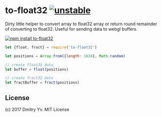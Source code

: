 # to-float32 [![unstable](https://img.shields.io/badge/stability-unstable-green.svg)](http://github.com/badges/stability-badges)

Dirty little helper to convert array to float32 array or return round remainder of converting to float32. Useful for sending data to webgl buffers.

[![npm install to-float32](https://nodei.co/npm/to-float32.png?mini=true)](https://npmjs.org/package/to-float32/)

```js
let {float, fract} = require('to-float32')

let positions = Array.from({length: 1024}, Math.random)

// create float32 data
let buffer = float(positions)

// create fract32 data
let fractBuffer = fract(positions)
```

## License

(c) 2017 Dmitry Yv. MIT License
